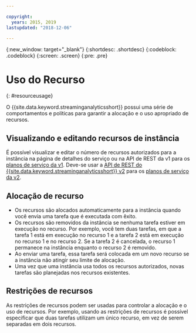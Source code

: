 ```yaml
---

copyright:
  years: 2015, 2019
lastupdated: "2018-12-06"

---
```


<!-- Attribute definitions -->
{:new_window: target="_blank"}
{:shortdesc: .shortdesc}
{:codeblock: .codeblock}
{:screen: .screen}
{:pre: .pre}


# Uso do Recurso
{: #resourceusage}

O {{site.data.keyword.streaminganalyticsshort}} possui uma série de comportamentos e políticas para garantir a alocação e o uso apropriado de recursos.

## Visualizando e editando recursos de instância
É possível visualizar e editar o número de recursos autorizados para a instância na página de detalhes do serviço ou na API de REST da v1 para os [planos de serviço da v1](/docs/services/StreamingAnalytics?topic=StreamingAnalytics-service_plans#service_plans). Deve-se usar a [API de REST do {{site.data.keyword.streaminganalyticsshort}} v2](https://{DomainName}/apidocs/streaming-analytics-v2#get-a-streaming-analytics-instance) para os [planos de serviço da v2](/docs/services/StreamingAnalytics?topic=StreamingAnalytics-service_plans#service_plans).

## Alocação de recurso
- Os recursos são alocados automaticamente para a instância quando você envia uma tarefa que é executada com êxito.
- Os recursos são removidos da instância se nenhuma tarefa estiver em execução no recurso. Por exemplo, você tem duas tarefas, em que a tarefa 1 está em execução no recurso 1 e a tarefa 2 está em execução no recurso 1 e no recurso 2. Se a tarefa 2 é cancelada, o recurso 1 permanece na instância enquanto o recurso 2 é removido.
- Ao enviar uma tarefa, essa tarefa será colocada em um novo recurso se a instância não atingir seu limite de alocação.
- Uma vez que uma instância usa todos os recursos autorizados, novas tarefas são planejadas nos recursos existentes.

## Restrições de recursos

As restrições de recursos podem ser usadas para controlar a alocação e o uso de recursos. Por exemplo, usando as restrições de recursos é possível especificar que duas tarefas utilizam um único recurso, em vez de serem separadas em dois recursos.

